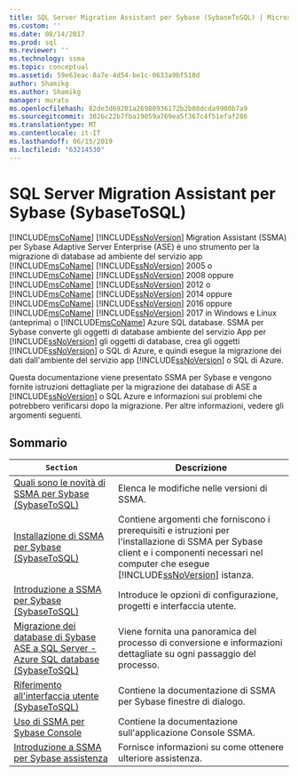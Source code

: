 ```yaml
---
title: SQL Server Migration Assistant per Sybase (SybaseToSQL) | Microsoft Docs
ms.custom: ''
ms.date: 08/14/2017
ms.prod: sql
ms.reviewer: ''
ms.technology: ssma
ms.topic: conceptual
ms.assetid: 59e63eac-8a7e-4d54-be1c-0633a9bf510d
author: Shamikg
ms.author: Shamikg
manager: murato
ms.openlocfilehash: 82de3d69201a26980936172b2b08dcda9900b7a9
ms.sourcegitcommit: 3026c22b7fba19059a769ea5f367c4f51efaf286
ms.translationtype: MT
ms.contentlocale: it-IT
ms.lasthandoff: 06/15/2019
ms.locfileid: "63214530"
---
```

# <a name="sql-server-migration-assistant-for-sybase-sybasetosql"></a>SQL Server Migration Assistant per Sybase (SybaseToSQL)
[!INCLUDE[msCoName](../../includes/msconame_md.md)] [!INCLUDE[ssNoVersion](../../includes/ssnoversion-md.md)] Migration Assistant (SSMA) per Sybase Adaptive Server Enterprise (ASE) è uno strumento per la migrazione di database ad ambiente del servizio app [!INCLUDE[msCoName](../../includes/msconame_md.md)] [!INCLUDE[ssNoVersion](../../includes/ssnoversion-md.md)] 2005 o [!INCLUDE[msCoName](../../includes/msconame_md.md)] [!INCLUDE[ssNoVersion](../../includes/ssnoversion-md.md)] 2008 oppure [!INCLUDE[msCoName](../../includes/msconame_md.md)] [!INCLUDE[ssNoVersion](../../includes/ssnoversion-md.md)] 2012 o [!INCLUDE[msCoName](../../includes/msconame_md.md)] [!INCLUDE[ssNoVersion](../../includes/ssnoversion-md.md)] 2014 oppure [!INCLUDE[msCoName](../../includes/msconame_md.md)] [!INCLUDE[ssNoVersion](../../includes/ssnoversion-md.md)] 2016 oppure [!INCLUDE[msCoName](../../includes/msconame_md.md)] [!INCLUDE[ssNoVersion](../../includes/ssnoversion-md.md)] 2017 in Windows e Linux (anteprima) o [!INCLUDE[msCoName](../../includes/msconame_md.md)] Azure SQL database. SSMA per Sybase converte gli oggetti di database ambiente del servizio App per [!INCLUDE[ssNoVersion](../../includes/ssnoversion-md.md)] gli oggetti di database, crea gli oggetti [!INCLUDE[ssNoVersion](../../includes/ssnoversion-md.md)] o SQL di Azure, e quindi esegue la migrazione dei dati dall'ambiente del servizio app [!INCLUDE[ssNoVersion](../../includes/ssnoversion-md.md)] o SQL di Azure.  
  
Questa documentazione viene presentato SSMA per Sybase e vengono fornite istruzioni dettagliate per la migrazione dei database di ASE a [!INCLUDE[ssNoVersion](../../includes/ssnoversion-md.md)] o SQL Azure e informazioni sui problemi che potrebbero verificarsi dopo la migrazione. Per altre informazioni, vedere gli argomenti seguenti.  
  
## <a name="contents"></a>Sommario  
  
|`Section`|Descrizione|  
|-----------|---------------|  
|[Quali sono le novità di SSMA per Sybase &#40;SybaseToSQL&#41;](../../ssma/sybase/what-s-new-in-ssma-for-sybase-sybasetosql.md)|Elenca le modifiche nelle versioni di SSMA.|  
|[Installazione di SSMA per Sybase &#40;SybaseToSQL&#41;](../../ssma/sybase/installing-ssma-for-sybase-sybasetosql.md)|Contiene argomenti che forniscono i prerequisiti e istruzioni per l'installazione di SSMA per Sybase client e i componenti necessari nel computer che esegue [!INCLUDE[ssNoVersion](../../includes/ssnoversion-md.md)] istanza.|  
|[Introduzione a SSMA per Sybase &#40;SybaseToSQL&#41;](../../ssma/sybase/getting-started-with-ssma-for-sybase-sybasetosql.md)|Introduce le opzioni di configurazione, progetti e interfaccia utente.|  
|[Migrazione dei database di Sybase ASE a SQL Server - Azure SQL database &#40;SybaseToSQL&#41;](../../ssma/sybase/migrating-sybase-ase-databases-to-sql-server-azure-sql-db-sybasetosql.md)|Viene fornita una panoramica del processo di conversione e informazioni dettagliate su ogni passaggio del processo.|  
|[Riferimento all'interfaccia utente &#40;SybaseToSQL&#41;](../../ssma/sybase/user-interface-reference-sybasetosql.md)|Contiene la documentazione di SSMA per Sybase finestre di dialogo.|  
|[Uso di SSMA per Sybase Console](working-with-ssma-for-sybase-console-sybasetosql.md)|Contiene la documentazione sull'applicazione Console SSMA.|  
|[Introduzione a SSMA per Sybase assistenza](https://go.microsoft.com/fwlink/?LinkID=708538&clcid=0x409)|Fornisce informazioni su come ottenere ulteriore assistenza.|  
  
